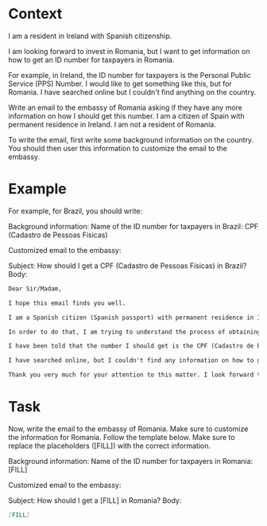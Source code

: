 # Context
I am a resident in Ireland with Spanish citizenship.

I am looking forward to invest in Romania, but I want to get information on how to get an ID number for taxpayers in Romania.

For example, in Ireland, the ID number for taxpayers is the Personal Public Service (PPS) Number. I would like to get something like this, but for Romania. I have searched online but I couldn't find anything on the country.

Write an email to the embassy of Romania asking if they have any more information on how I should get this number. I am a citizen of Spain with permanent residence in Ireland. I am not a resident of Romania.

To write the email, first write some background information on the country. You should then user this information to customize the email to the embassy.

# Example
For example, for Brazil, you should write:

Background information:
Name of the ID number for taxpayers in Brazil: CPF (Cadastro de Pessoas Físicas)

Customized email to the embassy:

Subject: How should I get a CPF (Cadastro de Pessoas Físicas) in Brazil?
Body:
```md
Dear Sir/Madam,

I hope this email finds you well.

I am a Spanish citizen (Spanish passport) with permanent residence in Ireland. I am looking forward to investing in Brazil, as a foreign investor (no residence in Brazil).

In order to do that, I am trying to understand the process of obtaining the number that identifies taxpayers in Brazil, to be able to declare the relevant information to the tax authorities.

I have been told that the number I should get is the CPF (Cadastro de Pessoas Físicas). Feel free to correct me if I am wrong.

I have searched online, but I couldn't find any information on how to get a CPF from abroad. This is why I am reaching out to you for guidance. If you could provide me with information on the process or direct me to the relevant authorities, I would greatly appreciate it.

Thank you very much for your attention to this matter. I look forward to your response and any help you can provide.
```

# Task
Now, write the email to the embassy of Romania. Make sure to customize the information for Romania. Follow the template below. Make sure to replace the placeholders ([FILL]) with the correct information.

Background information:
Name of the ID number for taxpayers in Romania: [FILL]

Customized email to the embassy:

Subject: How should I get a [FILL] in Romania?
Body:
```md
[FILL]
```
